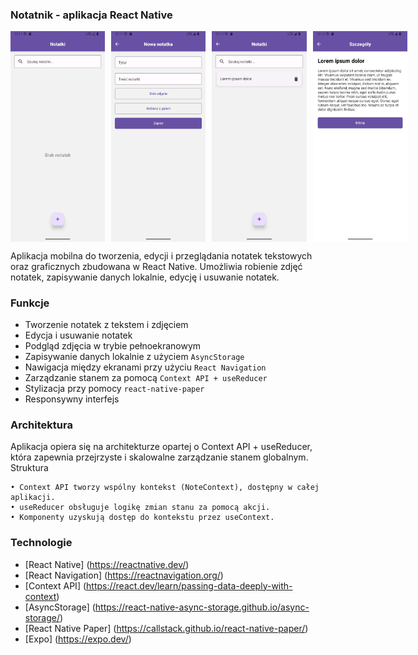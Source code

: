 ### Notatnik - aplikacja React Native

<div style="display: flex; gap: 10px;">
  <img src="images/Screen 1.png" alt="Obrazek 1" style="width: 30%; height: auto;">
  <img src="images/Screen 2.png" alt="Obrazek 2" style="width: 30%; height: auto;">
  <img src="images/Screen 3.png" alt="Obrazek 3" style="width: 30%; height: auto;">
  <img src="images/Screen 4.png" alt="Obrazek 4" style="width: 30%; height: auto;">
</div>

Aplikacja mobilna do tworzenia, edycji i przeglądania notatek tekstowych oraz graficznych zbudowana w React Native. Umożliwia robienie zdjęć notatek, zapisywanie danych lokalnie, edycję i usuwanie notatek.


### Funkcje

- Tworzenie notatek z tekstem i zdjęciem
- Edycja i usuwanie notatek
- Podgląd zdjęcia w trybie pełnoekranowym
- Zapisywanie danych lokalnie z użyciem `AsyncStorage`
- Nawigacja między ekranami przy użyciu `React Navigation`
- Zarządzanie stanem za pomocą `Context API + useReducer`
- Stylizacja przy pomocy `react-native-paper`
- Responsywny interfejs


### Architektura

Aplikacja opiera się na architekturze opartej o Context API + useReducer, która zapewnia przejrzyste i skalowalne zarządzanie stanem globalnym.
Struktura

    • Context API tworzy wspólny kontekst (NoteContext), dostępny w całej aplikacji.
    • useReducer obsługuje logikę zmian stanu za pomocą akcji.
    • Komponenty uzyskują dostęp do kontekstu przez useContext.

### Technologie

- [React Native] (https://reactnative.dev/)
- [React Navigation] (https://reactnavigation.org/)
- [Context API] (https://react.dev/learn/passing-data-deeply-with-context)
- [AsyncStorage] (https://react-native-async-storage.github.io/async-storage/)
- [React Native Paper] (https://callstack.github.io/react-native-paper/)
- [Expo] (https://expo.dev/)
